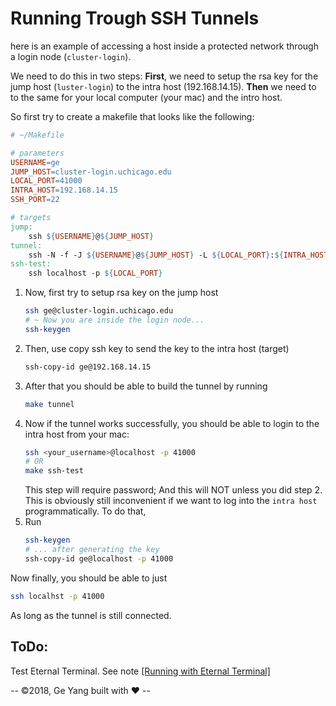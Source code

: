 # Running Trough SSH Tunnels

here is an example of accessing a host inside a protected network through a login node (`cluster-login`).

We need to do this in two steps: **First**, we need to setup the rsa key for the jump host (`luster-login`) to the intra host (192.168.14.15). **Then** we need to to the same for your local computer (your mac) and the intro host.

So first try to create a makefile that looks like the following:

```makefile
# ~/Makefile

# parameters
USERNAME=ge
JUMP_HOST=cluster-login.uchicago.edu
LOCAL_PORT=41000
INTRA_HOST=192.168.14.15
SSH_PORT=22

# targets
jump:
	ssh ${USERNAME}@${JUMP_HOST}
tunnel:
	ssh -N -f -J ${USERNAME}@${JUMP_HOST} -L ${LOCAL_PORT}:${INTRA_HOST}:${SSH_PORT} ${INTRA_HOST}
ssh-test:
	ssh localhost -p ${LOCAL_PORT}
```

1. Now, first try to setup rsa key on the jump host
    ```bash
    ssh ge@cluster-login.uchicago.edu
    # ~ Now you are inside the login node...
    ssh-keygen
    ```
2. Then, use copy ssh key to send the key to the intra host (target)
    ```bash
    ssh-copy-id ge@192.168.14.15
    ```
3. After that you should be able to build the tunnel by running
    ```bash
    make tunnel
    ```
4. Now if the tunnel works successfully, you should be able to login to the intra host from your mac:
    ```bash
    ssh <your_username>@localhost -p 41000
    # OR
    make ssh-test
    ```
    This step will require password; And this will NOT unless you did step 2. This is obviously still inconvenient if we want to log into the `intra host` programmatically. To do that, 
5. Run
    ```bash
    ssh-keygen
    # ... after generating the key
    ssh-copy-id ge@localhost -p 41000
    ```
    
Now finally, you should be able to just 
```bash
ssh localhst -p 41000
```
As long as the tunnel is still connected.

## ToDo:

Test Eternal Terminal. See note [[Running with Eternal Terminal]](./Running_with_Eternal_Terminal.md)

-- ©2018, Ge Yang built with :heart: --
